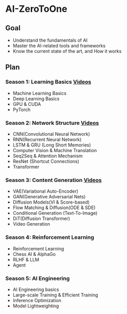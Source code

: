 # AI-ZeroToOne

## Goal
 - Understand the fundamentals of AI
 - Master the AI-related tools and frameworks
 - Know the current state of the art, and How it works

## Plan
### Season 1: Learning Basics [Videos](https://space.bilibili.com/20942052/lists/4258679)
 - Machine Learning Basics
 - Deep Learning Basics
 - GPU & CUDA
 - PyTorch

### Season 2: Network Structure [Videos](https://space.bilibili.com/20942052/lists/5164326)
 - CNN(Convolutional Neural Network)
 - RNN(Recurrent Neural Network)
 - LSTM & GRU (Long Short Memories)
 - Computer Vision & Machine Translation
 - Seq2Seq & Attention Mechanism
 - ResNet (Shortcut Connections)
 - Transformer

### Season 3: Content Generation [Videos](https://space.bilibili.com/20942052/lists/5853725)
 - VAE(Variational Auto-Encoder)
 - GAN(Generative Adversarial Nets)
 - Diffusion Models(VI & Score-based)
 - Flow Matching & Diffusion(ODE & SDE)
 - Conditional Generation (Text-To-Image)
 - DiT(Diffusion Transformer)
 - Video Generation

### Season 4: Reinforcement Learning
 - Reinforcement Learning
 - Chess AI & AlphaGo
 - RLHF & LLM
 - Agent

### Season 5: AI Engineering
 - AI Engineering basics
 - Large-scale Training & Efficient Training
 - Inference Optimization
 - Model Lightweighting
